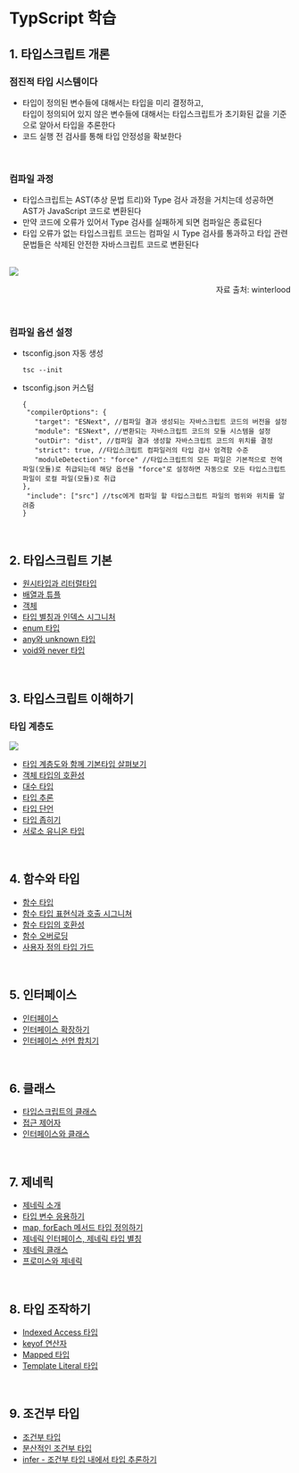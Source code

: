 # TypScript 학습

## 1. 타입스크립트 개론

### 점진적 타입 시스템이다

- 타입이 정의된 변수들에 대해서는 타입을 미리 결정하고,  
  타입이 정의되어 있지 않은 변수들에 대해서는 타입스크립트가 초기화된 값을 기준으로 알아서 타입을 추론한다
- 코드 실행 전 검사를 통해 타입 안정성을 확보한다

<br/>

### 컴파일 과정

- 타입스크립트는 AST(추상 문법 트리)와 Type 검사 과정을 거치는데 성공하면 AST가 JavaScript 코드로 변환된다
- 만약 코드에 오류가 있어서 Type 검사를 실패하게 되면 컴파일은 종료된다
- 타입 오류가 없는 타입스크립트 코드는 컴파일 시 Type 검사를 통과하고 타입 관련 문법들은 삭제된 안전한 자바스크립트 코드로 변환된다

<br/>

<img src="https://github.com/timetam24/TIL/assets/135303974/77e7ac54-e40d-48fa-827d-9784c5b646d4">
<p style="text-align: right">자료 출처: winterlood</p>

<br/>

### 컴파일 옵션 설정

- tsconfig.json 자동 생성

  ```
  tsc --init
  ```

- tsconfig.json 커스텀
  ```
  {
   "compilerOptions": {
     "target": "ESNext", //컴파일 결과 생성되는 자바스크립트 코드의 버전을 설정
     "module": "ESNext", //변환되는 자바스크립트 코드의 모듈 시스템을 설정
     "outDir": "dist", //컴파일 결과 생성할 자바스크립트 코드의 위치를 결정
     "strict": true, //타입스크립트 컴파일러의 타입 검사 엄격함 수준
     "moduleDetection": "force" //타입스크립트의 모든 파일은 기본적으로 전역 파일(모듈)로 취급되는데 해당 옵션을 "force"로 설정하면 자동으로 모든 타입스크립트 파일이 로컬 파일(모듈)로 취급
  },
   "include": ["src"] //tsc에게 컴파일 할 타입스크립트 파일의 범위와 위치를 알려줌
  }
  ```

<br/>

## 2. 타입스크립트 기본

- [원시타입과 리터럴타입](https://github.com/timetam24/TypeScript/commit/063e8e1cab49efd260c3baccb78a93fddadbcc59)
- [배열과 튜플](https://github.com/timetam24/TypeScript/commit/c5f23d0372ba21206c53ea1d64ba8b5f56b88e6b)
- [객체](https://github.com/timetam24/TypeScript/commit/13f4e563faec03428de16086c4e7fd0b57cce317)
- [타입 별칭과 인덱스 시그니처](https://github.com/timetam24/TypeScript/commit/475b344e6d2816672b19e98ed444c04261547912)
- [enum 타입](https://github.com/timetam24/TypeScript/commit/42625d29fa627d97a736e125878ef241458e119c)
- [any와 unknown 타입](https://github.com/timetam24/TypeScript/commit/f5a367bcbdfcee93aca81be4caf564d11595401a)
- [void와 never 타입](https://github.com/timetam24/TypeScript/commit/a67f7bce20ae9de0037fa0c998e0f8c9fc9ffbd9)

<br/>

## 3. 타입스크립트 이해하기

### 타입 계층도

 <img src="https://github.com/timetam24/TypeScript/assets/135303974/0659ec6a-b372-4c7f-a3e4-1cc562b48925" />

 <br/>

- [타입 계층도와 함께 기본타입 살펴보기](https://github.com/timetam24/TypeScript/commit/9a4c4d12d7da36c46dc7c5087993eecb104483a8)
- [객체 타입의 호환성](https://github.com/timetam24/TypeScript/commit/3a20eaa53053355499cf437d9dc4ca2d13373472)
- [대수 타입](https://github.com/timetam24/TypeScript/commit/b66196979b4c51f33b933276c0845f7b96499f59)
- [타입 추론](https://github.com/timetam24/TypeScript/commit/fd7c92d015f1e44b480aece4f4e473d60a8e9e1d)
- [타입 단언](https://github.com/timetam24/TypeScript/commit/43457778547fd2498b4ab2ab8a9062720ef17f94)
- [타입 좁히기](https://github.com/timetam24/TypeScript/commit/9b5b5bf59966b7697660c74f8d59b84fc206842a)
- [서로소 유니온 타입](https://github.com/timetam24/TypeScript/commit/a30fab65c89779a267299dac7af0fb9635ad1f7d)

<br/>

## 4. 함수와 타입

- [함수 타입](https://github.com/timetam24/TypeScript/commit/517953f787e576600d5ac05bd87e2b1f7ec56f2f)
- [함수 타입 표현식과 호출 시그니쳐](https://github.com/timetam24/TypeScript/commit/c70217e75d0296189e66f47373d8588e5f25b81b)
- [함수 타입의 호환성](https://github.com/timetam24/TypeScript/commit/b167ec305619251224f8b1762fc3044dd8348234)
- [함수 오버로딩](https://github.com/timetam24/TypeScript/commit/c55dc21806ae83b0dd238cc23db2429f8fe495d1)
- [사용자 정의 타입 가드](https://github.com/timetam24/TypeScript/commit/26708c01d131a0ab5dacbf951d216cc97b65bd2f)

<br/>

## 5. 인터페이스

- [인터페이스](https://github.com/timetam24/TypeScript/commit/acc1b91b31be3f6e9a35bb2208ecfda699fc5982)
- [인터페이스 확장하기](https://github.com/timetam24/TypeScript/commit/a89d892f85ca608c1a19b12eaee93d388464d81b)
- [인터페이스 선언 합치기](https://github.com/timetam24/TypeScript/commit/02adab1807cb5067ce9e7d4b38f141ece1d0875d)

<br/>

## 6. 클래스

- [타입스크립트의 클래스](https://github.com/timetam24/TypeScript/commit/9e66d63fab5537e5eecf71990a9c8d8c5e308d04)
- [접근 제어자](https://github.com/timetam24/TypeScript/commit/af3a9b03375772ca8626854b7fbbbd8d5ee005f9)
- [인터페이스와 클래스](https://github.com/timetam24/TypeScript/commit/decf2c6b396c978b9ed22faf07a59575e6ceb540)

<br/>

## 7. 제네릭

- [제네릭 소개](https://github.com/timetam24/TypeScript/commit/0293fa7ad223e437a9f69484f7e5e2d6209bd283)
- [타입 변수 응용하기](https://github.com/timetam24/TypeScript/commit/e1980d74212baa838b53622d7c1add54f3db325a)
- [map, forEach 메서드 타입 정의하기](https://github.com/timetam24/TypeScript/commit/4b83190288e92121903e7ca6351a01df41e186bf)
- [제네릭 인터페이스, 제네릭 타입 별칭](https://github.com/timetam24/TypeScript/commit/ea2540ba72fdc67d1823ec4ccc90549f47f7a822)
- [제네릭 클래스](https://github.com/timetam24/TypeScript/commit/5513baf5a172d7166855b8ce79ee6b96498ddce8)
- [프로미스와 제네릭](https://github.com/timetam24/TypeScript/commit/051a7b8b299b2937e7a5db092b4ec3b120de498b)

<br/>

## 8. 타입 조작하기

- [Indexed Access 타입](https://github.com/timetam24/TypeScript/commit/9652538dbf1375c5ad9b45e2694dbd297cb5a645)
- [keyof 연산자](https://github.com/timetam24/TypeScript/commit/081089dcb3f7abf7df02bec34d18ef032e1d377e)
- [Mapped 타입](https://github.com/timetam24/TypeScript/commit/6c6b644ae0ee23551c5434782905482096e07d78)
- [Template Literal 타입](https://github.com/timetam24/TypeScript/commit/8f6dff074c6f74a74ac5346634dcbc3d352f28af)

 <br/>

## 9. 조건부 타입

- [조건부 타입](https://github.com/timetam24/TypeScript/commit/1abe56ba33c56835cad25baf3a69c8337037cacb)
- [분산적인 조건부 타입](https://github.com/timetam24/TypeScript/commit/8d2c7d176f132a35c7d0438159d1522c28bd1717)
- [infer - 조건부 타입 내에서 타입 추론하기](https://github.com/timetam24/TypeScript/commit/362966f4983a01160480ff39c896d15836df250e)

 <br/>

<!-- ## 10. 유틸리티 타입 -->
